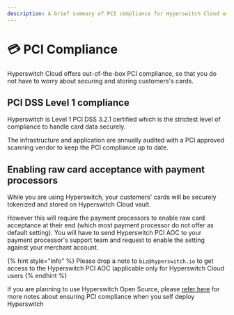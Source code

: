```yaml
---
description: A brief summary of PCI compliance for Hyperswitch Cloud users
---
```


# 💳 PCI Compliance

Hyperswitch Cloud offers out-of-the-box PCI compliance, so that you do not have to worry about securing and storing customers's cards.

## PCI DSS Level 1 compliance <a href="#docs-internal-guid-959e0903-7fff-fc13-1542-001b2640a715" id="docs-internal-guid-959e0903-7fff-fc13-1542-001b2640a715"></a>

Hyperswitch is Level 1 PCI DSS 3.2.1 certified which is the strictest level of compliance to handle card data securely.

The infrastructure and application are annually audited with a PCI approved scanning vendor to keep the PCI compliance up to date.

## Enabling raw card acceptance with payment processors <a href="#docs-internal-guid-959e0903-7fff-fc13-1542-001b2640a715" id="docs-internal-guid-959e0903-7fff-fc13-1542-001b2640a715"></a>

While you are using Hyperswitch, your customers' cards will be securely tokenized and stored on Hyperswitch Cloud vault.&#x20;

However this will require the payment processors to enable raw card acceptance at their end (which most payment processor do not offer as default setting). You will have to send Hyperswitch PCI AOC to your payment processor's support team and request to enable the setting against your merchant account.

{% hint style="info" %}
Please drop a note to `biz@hyperswitch.io` to get access to the Hyperswitch PCI AOC (applicable only for Hyperswitch Cloud users
{% endhint %}

If you are planning to use Hyperswitch Open Source, please [refer here](../hyperswitch-open-source/going-live/pci-compliance/) for more notes about ensuring PCI compliance when you self deploy Hyperswitch

